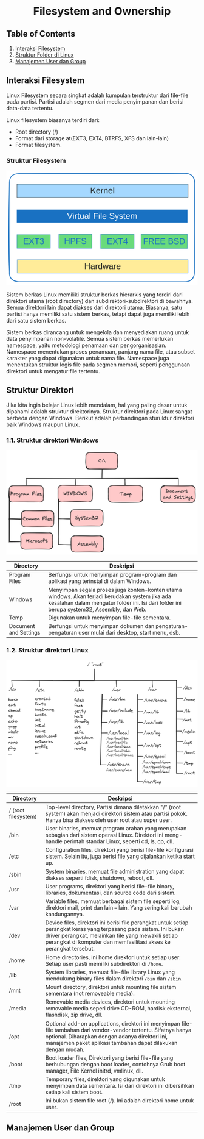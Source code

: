 <div align=center>

# Filesystem and Ownership

</div>

## Table of Contents

1. [Interaksi Filesystem](#interaksi-filesystem)
2. [Struktur Folder di Linux](#struktur-folder-di-linux)
3. [Manajemen User dan Group](#manajemen-user-dan-group)

## Interaksi Filesystem

Linux Filesystem secara singkat adalah kumpulan terstruktur dari file-file pada partisi. Partisi adalah segmen dari media penyimpanan dan berisi data-data tertentu.

Linux filesystem biasanya terdiri dari:

- Root directory (/)
- Format dari storage at(EXT3, EXT4, BTRFS, XFS dan lain-lain)
- Format filesystem.

### Struktur Filesystem

![Linux Filesystem](assets/Linux-two-part-filesystem-software-implementation.png)

Sistem berkas Linux memiliki struktur berkas hierarkis yang terdiri dari direktori utama (root directory) dan subdirektori-subdirektori di bawahnya. Semua direktori lain dapat diakses dari direktori utama. Biasanya, satu partisi hanya memiliki satu sistem berkas, tetapi dapat juga memiliki lebih dari satu sistem berkas.

Sistem berkas dirancang untuk mengelola dan menyediakan ruang untuk data penyimpanan non-volatile. Semua sistem berkas memerlukan namespace, yaitu metodologi penamaan dan pengorganisasian. Namespace menentukan proses penamaan, panjang nama file, atau subset karakter yang dapat digunakan untuk nama file. Namespace juga menentukan struktur logis file pada segmen memori, seperti penggunaan direktori untuk mengatur file tertentu.

## Struktur Direktori

Jika kita ingin belajar Linux lebih mendalam, hal yang paling dasar untuk dipahami adalah struktur direktorinya. Struktur direktori pada Linux sangat berbeda dengan Windows. Berikut adalah perbandingan sturuktur direktori baik Windows maupun Linux.

### 1.1. Struktur direktori Windows

![Windows Directory Structure](assets/windows-directory-structure.png)

| **Directory** | **Deskripsi**|
|---------------|--------------|
|Program Files  |Berfungsi untuk menyimpan program-program dan aplikasi yang terinstal di dalam Windows.|
|Windows        | Menyimpan segala proses juga konten-konten utama windows. Akan terjadi kerudakan system jika ada kesalahan dalam mengatur folder ini. Isi dari folder ini berupa system32, Assembly, dan Web.|
|Temp           | Digunakan untuk menyimpan file-file sementara. |
|Document and Settings | Berfungsi untuk menyimpan dokumen dan pengaturan-pengaturan user mulai dari desktop, start menu, dsb.|

### 1.2. Struktur direktori Linux

![Linux Directory Structure](assets/linux-directory-structure.png)

| **Directory**       | **Deskripsi** |
|---------------------|---------------|
| / (root filesystem) | Top-level directory, Partisi dimana diletakkan "/" (root system) akan menjadi direktori sistem atau partisi pokok. Hanya bisa diakses oleh user root atau super user.|
| /bin                | User binaries, memuat program arahan yang merupakan sebagian dari sistem operasi Linux. Direktori ini meng-handle perintah standar Linux, seperti cd, ls, cp, dll.|
| /etc                | Configuration files, direktori yang berisi file-file konfigurasi sistem. Selain itu, juga berisi file yang dijalankan ketika start up.|
| /sbin               | System binaries, memuat file administration yang dapat diakses seperti fdisk, shutdown, reboot, dll.|
| /usr                | User programs, direktori yang berisi file-file binary, libraries, dokumentasi, dan source code dari sistem.|
| /var                | Variable files, memuat berbagai sistem file seperti log, direktori mail, print dan lain – lain. Yang sering kali berubah kandungannya.|
| /dev                | Device files, direktori ini berisi file perangkat untuk setiap perangkat keras yang terpasang pada sistem. Ini bukan driver perangkat, melainkan file yang mewakili setiap perangkat di komputer dan memfasilitasi akses ke perangkat tersebut.|
| /home               | Home directories, ini home direktori untuk setiap user. Setiap user pasti memiliki subdirektori di `/home`.|
| /lib                | System libraries, memuat file-file library Linux yang mendukung binary files dalam direktori `/bin` dan `/sbin`.|
| /mnt                | Mount directory, direktori untuk mounting file sistem sementara (not removeable media).|
| /media              | Removable media devices, direktori untuk mounting removable media seperi drive CD-ROM, hardisk eksternal, flashdisk, zip drive, dll.|
| /opt                | Optional add-on applications, direktori ini menyimpan file-file tambahan dari vendor-vendor tertentu. Sifatnya hanya optional. Diharapkan dengan adanya direktori ini, manajemen paket aplikasi tambahan dapat dilakukan dengan mudah.|
| /boot               | Boot loader files, Direktori yang berisi file-file yang berhubungan dengan boot loader, contohnya Grub boot manager, File Kernel initrd, vmlinux, dll.|
| /tmp                | Temporary files, direktori yang digunakan untuk menyimpan data sementara. Isi dari direktori ini dibersihkan setiap kali sistem boot.|
| /root               |Ini bukan sistem file root (/). Ini adalah direktori home untuk user.|

## Manajemen User dan Group
